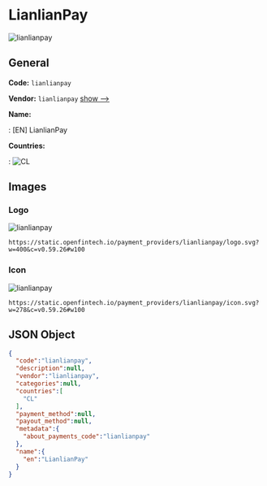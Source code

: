 
# LianlianPay 
![lianlianpay](https://static.openfintech.io/payment_providers/lianlianpay/logo.svg?w=400&c=v0.59.26#w100)  

## General 
 
**Code:** `lianlianpay` 
 
**Vendor:** `lianlianpay` [show -->](/vendors/lianlianpay/) 
 
**Name:** 
 
:	[EN] LianlianPay 
 
 
**Countries:** 
 
:	![CL](https://cdnjs.cloudflare.com/ajax/libs/flag-icon-css/3.3.0/flags/4x3/cl.svg#w24)  

## Images 

### Logo 
 
![lianlianpay](https://static.openfintech.io/payment_providers/lianlianpay/logo.svg?w=400&c=v0.59.26#w100)  

```
https://static.openfintech.io/payment_providers/lianlianpay/logo.svg?w=400&c=v0.59.26#w100
```  

### Icon 
 
![lianlianpay](https://static.openfintech.io/payment_providers/lianlianpay/icon.svg?w=278&c=v0.59.26#w100)  

```
https://static.openfintech.io/payment_providers/lianlianpay/icon.svg?w=278&c=v0.59.26#w100
```  

## JSON Object 

```json
{
  "code":"lianlianpay",
  "description":null,
  "vendor":"lianlianpay",
  "categories":null,
  "countries":[
    "CL"
  ],
  "payment_method":null,
  "payout_method":null,
  "metadata":{
    "about_payments_code":"lianlianpay"
  },
  "name":{
    "en":"LianlianPay"
  }
}
```  
